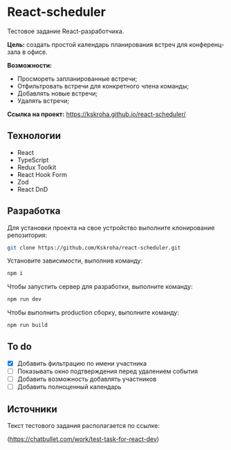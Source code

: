 # React-scheduler

Тестовое задание React-разработчика.

**Цель:** создать простой календарь планирования встреч для конференц-зала в офисе.

**Возможности:**
* Просмореть запланированные встречи;
* Отфильтровать встречи для конкретного члена команды;
* Добавлять новые встречи;
* Удалять встречи;

**Ссылка на проект:** https://kskroha.github.io/react-scheduler/

## Технологии
- React
- TypeScript
- Redux Toolkit
- React Hook Form
- Zod
- React DnD

## Разработка
Для установки проекта на свое устройство выполните клонирование репозитория:

```sh
git clone https://github.com/Kskroha/react-scheduler.git
```

Установите зависимости, выполнив команду:
```sh
npm i
```

Чтобы запустить сервер для разработки, выполните команду:
```sh
npm run dev
```

Чтобы выполнить production сборку, выполните команду: 
```sh
npm run build
```

## To do
- [x] Добавить фильтрацию по имени участника
- [ ] Показывать окно подтверждения перед удалением события
- [ ] Добавить возможность добавлять участников
- [ ] Добавить полноценный календарь

## Источники
Текст тестового задания располагается по ссылке:

(https://chatbullet.com/work/test-task-for-react-dev)
